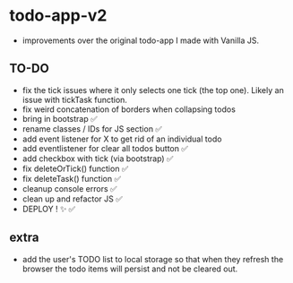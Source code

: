 # todo-app-v2
 * improvements over the original todo-app I made with Vanilla JS. 




## TO-DO  
  * fix the tick issues where it only selects one tick (the top one). Likely an issue with tickTask function. 
  * fix weird concatenation of borders when collapsing todos 
  * bring in bootstrap ✅
  * rename classes / IDs for JS section ✅
  * add event listener for X to get rid of an individual todo 
  * add eventlistener for clear all todos button ✅
  * add checkbox with tick (via bootstrap) ✅
  * fix deleteOrTick() function ✅
  * fix deleteTask() function ✅
  * cleanup console errors ✅
  * clean up and refactor JS ✅
  * DEPLOY ! ✨ ✅
  
## extra 
  * add the user's TODO list to local storage so that when they refresh the browser the todo items will persist and not be cleared out. 
